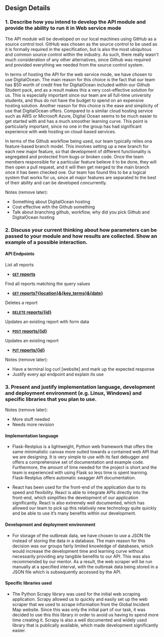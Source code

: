 ## Design Details

### 1. Describe how you intend to develop the API module and provide the ability to run it in Web service mode

The API module will be developed on our local machines using GitHub as a source control tool. GitHub was chosen as the source control to be used as it is formally required in the specification, but is also the most ubiquitous and common source control within the industry. As such, there really wasn't much consideration of any other alternatives, since Github was required and provided everything we needed from the source control system.

In terms of hosting the API for the web service mode, we have chosen to use DigitalOcean. The main reason for this choice is the fact that our team has $50 worth of credit free for DigitalOcean included within our Github Student pack, and as a result makes this a very cost-effective solution for us. This is especially important since our team are all full-time university students, and thus do not have the budget to spend on an expensive hosting solution. Another reason for this choice is the ease and simplicity of use that DigitalOcean offers. Compared to a similar cloud hosting service such as AWS or Microsoft Azure, Digital Ocean seems to be much easier to get started with and has a much smoother learning curve. This point is particularly important, since no one in the group has had significant experience with web hosting on cloud-based services.

In terms of the Github workflow being used, our team typically relies ona feature-based branch model. This involves setting up a new branch for each new major feature, so that development of different functionality is segregated and protected from bugs or broken code. Once the team members responsible for a particular feature believe it to be done, they will then open a pull request, and it will then get merged to the main branch once it has been checked ove. Our team has found this to be a logical system that works for us, since all major features are separated to the best of their ability and can be developed concurrently. 

Notes (remove later):
* Something about DigitalOcean hosting
* Cost effective with the Github something
* Talk about branching github, workflow, why did you pick Github and DigitalOcean hosting

### 2. Discuss your	current thinking about how parameters	can	be passed to your	module and how results are collected. Show an example	of a possible	interaction.

#### API Endpoints
List all reports
- **[<code>GET</code> reports](https://github.com/)**

Find all reports matching the query values
- **[<code>GET</code> reports?{location}&{key_terms}&{date}](https://github.com/)**

Deletes a report
- **[<code>DELETE</code> reports/\{id\}](https://github.com/)**

Updates an existing report with form data
- **[<code>POST</code> reports/\{id\}](https://github.com/)**

Updates an existing report
- **[<code>PUT</code> reports/\{id\}](https://github.com/)**

Notes (remove later):
* Have a terminal log curl [website] and mark up the expected response
* Justify every api endpoint and explain its use

### 3. Present and justify implementation	language,	development	and	deployment environment (e.g. Linux,	Windows) and specific	libraries	that you plan to use.

Notes  (remove later):
* More stuff needed
* Needs more revision

#### Implementation language

* Flask-Restplus is a lightweight, Python web framework that offers the same minimalistic canvas more suited towards a contained web API that we are designing. It is very simple to use with its fast debugger and offers a comprehensive set of documentation and example code. Furthermore, the amount of time needed for the project is short and the team is experienced with using Flask so less time is spent learning. Flask-Restplus offers automatic swagger API documentation.

* React has been used for the front-end of the application due to its speed and flexibility. React is able to integrate APIs directly into the front-end, which simplifies the development of our application significantly. React is also extremely well documented, which has allowed our team to pick up this relatively new technology quite quickly and be able to use it’s many benefits within our development.

#### Development and deployment environment

* For storage of the outbreak data, we have chosen to use a JSON file instead of storing the data in a database. The main reason for this decision was our groups fairly limited knowledge of databases, which would increase the development time and learning curve without necessarily providing any tangible benefits to our API. This was also recommended by our mentor. As a result, the web scraper will be run manually at a specified interval, with the outbreak data being stored in a JSON file which is subsequently accessed by the API.

#### Specific libraries used

* The Python Scrapy library was used for the initial web scraping application. Scrapy allowed us to quickly and easily set up the web scraper that we used to scrape information from the Global Incident Map website. Since this was only the initial part of our task, it was decided to use this this library in order to avoid us having to spend more time creating it. Scrapy is also a well documented and widely used library that is publically available, which made development significantly easier.
